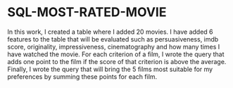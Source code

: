 # SQL-MOST-RATED-MOVIE
In this work, I created a table where I added 20 movies. 
I have added 6 features to the table that will be evaluated such as persuasiveness, imdb score, originality, impressiveness, cinematography and how many times I have watched the movie.
For each criterion of a film, I wrote the query that adds one point to the film if the score of that criterion is above the average. Finally, I wrote the query that will bring the 5 films most suitable for my preferences by summing these points for each film.

